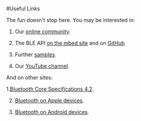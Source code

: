 #Useful Links

The fun doesn't stop here. You may be interested in:

1. Our [online community](https://developer.mbed.org/teams/Bluetooth-Low-Energy/community/).

2. The BLE API [on the mbed site](http://developer.mbed.org/teams/Bluetooth-Low-Energy/code/BLE_API/) and on [GitHub](http://developer.mbed.org/teams/Bluetooth-Low-Energy/code/BLE_API/file/tip/services)

3. Further [samples](http://developer.mbed.org/teams/Bluetooth-Low-Energy/).

4. Our [YouTube channel](https://www.youtube.com/channel/UCNcxd73dSceKtU77XWMOg8A).

And on other sites:

1.[Bluetooth Core Specifications 4.2](https://www.bluetooth.org/en-us/specification/adopted-specifications).

2. [Bluetooth on Apple devices](https://developer.apple.com/bluetooth/).

3. [Bluetooth on Android devices](https://developer.android.com/guide/topics/connectivity/bluetooth-le.html).